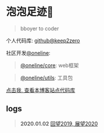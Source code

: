 # 泡泡足迹👣

>bboyer to coder

个人代码库: [github@keep2zero](https://github.com/keep2zero)

社区开发[@oneline](https://www.npmjs.com/search?q=%40oneline):
 
 >[@oneline/core](https://www.npmjs.com/package/@oneline/core): web框架

 >[@oneline/utils](https://www.npmjs.com/package/@oneline/utils): 工具包

[点击我, 查看本博客站点代码库](https://github.com/keep2zero/wutongwei)
## logs
 > **2020.01.02**  [回望2019, 展望2020](/md/2020flag)
